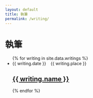 ```yaml
---
layout: default
title: 執筆
permalink: /writing/
---
```


<h1>執筆</h1>

<ul class="writing list">
  {% for writing in site.data.writings %}
    <li>
      <span class="writing meta time"><time>{{ writing.date }}</time></span>
      <span class="writing meta place">{{ writing.place }}</span>
      <h2>
        <a class="writing link" href="{{ writing.url | prepend: site.baseurl }}">{{ writing.name }}</a>
      </h2>
    </li>
  {% endfor %}
</ul>

<style>
.writing.meta.time {
  margin-right: 0.8em;
}
</style>
